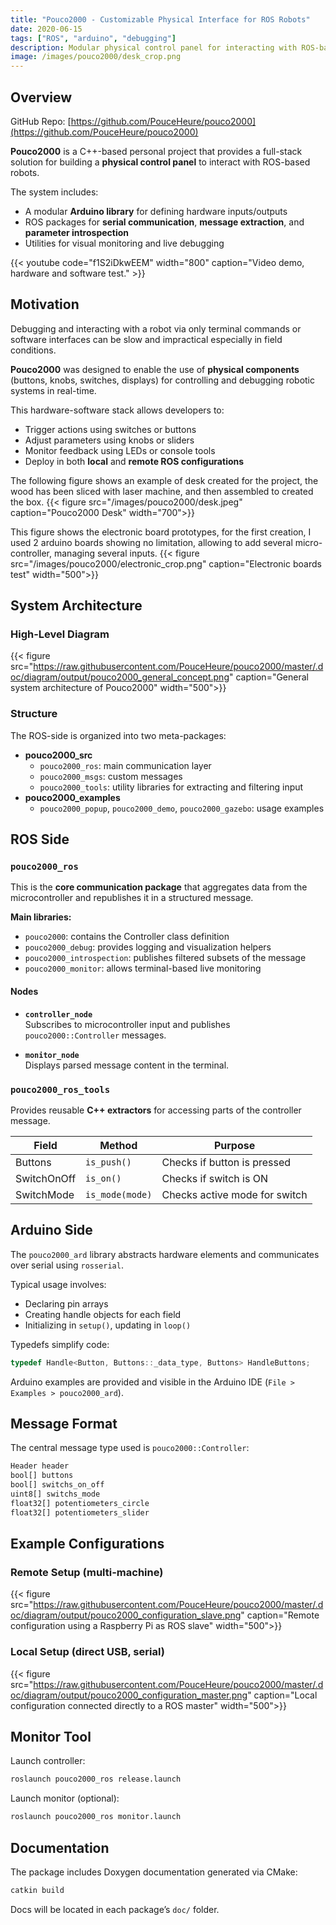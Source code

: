 ```yaml
---
title: "Pouco2000 - Customizable Physical Interface for ROS Robots"
date: 2020-06-15
tags: ["ROS", "arduino", "debugging"]
description: Modular physical control panel for interacting with ROS-based robots, with full Arduino and ROS integration.
image: /images/pouco2000/desk_crop.png
---
```



## Overview

GitHub Repo: [https://github.com/PouceHeure/pouco2000](https://github.com/PouceHeure/pouco2000)  

**Pouco2000** is a C++-based personal project that provides a full-stack solution for building a **physical control panel** to interact with ROS-based robots.

The system includes:

- A modular **Arduino library** for defining hardware inputs/outputs
- ROS packages for **serial communication**, **message extraction**, and **parameter introspection**
- Utilities for visual monitoring and live debugging

{{< youtube code="f1S2iDkwEEM" width="800" caption="Video demo, hardware and software test." >}}

## Motivation

Debugging and interacting with a robot via only terminal commands or software interfaces can be slow and impractical especially in field conditions.

**Pouco2000** was designed to enable the use of **physical components** (buttons, knobs, switches, displays) for controlling and debugging robotic systems in real-time.

This hardware-software stack allows developers to:

- Trigger actions using switches or buttons
- Adjust parameters using knobs or sliders
- Monitor feedback using LEDs or console tools
- Deploy in both **local** and **remote ROS configurations**

The following figure shows an example of desk created for the project, the wood has been sliced with laser machine, and then assembled to created the box.
{{< figure src="/images/pouco2000/desk.jpeg" caption="Pouco2000 Desk" width="700">}}

This figure shows the electronic board prototypes, for the first creation, I used 2 arduino boards showing no limitation, allowing to add several micro-controller, managing several inputs.
{{< figure src="/images/pouco2000/electronic_crop.png" caption="Electronic boards test" width="500">}}


## System Architecture

### High-Level Diagram

{{< figure src="https://raw.githubusercontent.com/PouceHeure/pouco2000/master/.doc/diagram/output/pouco2000_general_concept.png" caption="General system architecture of Pouco2000" width="500">}}

### Structure

The ROS-side is organized into two meta-packages:

- **pouco2000_src**
  - `pouco2000_ros`: main communication layer
  - `pouco2000_msgs`: custom messages
  - `pouco2000_tools`: utility libraries for extracting and filtering input
- **pouco2000_examples**
  - `pouco2000_popup`, `pouco2000_demo`, `pouco2000_gazebo`: usage examples


## ROS Side

### `pouco2000_ros`

This is the **core communication package** that aggregates data from the microcontroller and republishes it in a structured message.

**Main libraries:**

- `pouco2000`: contains the Controller class definition
- `pouco2000_debug`: provides logging and visualization helpers
- `pouco2000_introspection`: publishes filtered subsets of the message
- `pouco2000_monitor`: allows terminal-based live monitoring

#### Nodes

- **`controller_node`**  
  Subscribes to microcontroller input and publishes `pouco2000::Controller` messages.

- **`monitor_node`**  
  Displays parsed message content in the terminal.

### `pouco2000_ros_tools`

Provides reusable **C++ extractors** for accessing parts of the controller message.

| Field               |  Method          | Purpose                       |
| ------------------- |  --------------- | ----------------------------- |
| Buttons             |  `is_push()`     | Checks if button is pressed   |
| SwitchOnOff         |  `is_on()`       | Checks if switch is ON        |
| SwitchMode          |  `is_mode(mode)` | Checks active mode for switch |


## Arduino Side

The `pouco2000_ard` library abstracts hardware elements and communicates over serial using `rosserial`.

<!-- {{< figure src="https://raw.githubusercontent.com/PouceHeure/pouco2000/master/.doc/diagram/output/pouco2000_arduino_layer.png" caption="Arduino abstraction layer with ROS integration" width="500">}} -->

Typical usage involves:

- Declaring pin arrays
- Creating handle objects for each field
- Initializing in `setup()`, updating in `loop()`

Typedefs simplify code:

```cpp
typedef Handle<Button, Buttons::_data_type, Buttons> HandleButtons;
```

Arduino examples are provided and visible in the Arduino IDE (`File > Examples > pouco2000_ard`).

## Message Format

The central message type used is `pouco2000::Controller`:

```bash
Header header
bool[] buttons
bool[] switchs_on_off
uint8[] switchs_mode
float32[] potentiometers_circle
float32[] potentiometers_slider
```


## Example Configurations

### Remote Setup (multi-machine)

{{< figure src="https://raw.githubusercontent.com/PouceHeure/pouco2000/master/.doc/diagram/output/pouco2000_configuration_slave.png" caption="Remote configuration using a Raspberry Pi as ROS slave" width="500">}}

### Local Setup (direct USB, serial)

{{< figure src="https://raw.githubusercontent.com/PouceHeure/pouco2000/master/.doc/diagram/output/pouco2000_configuration_master.png" caption="Local configuration connected directly to a ROS master" width="500">}}


## Monitor Tool

Launch controller:

```bash
roslaunch pouco2000_ros release.launch
```

Launch monitor (optional):

```bash
roslaunch pouco2000_ros monitor.launch
```


## Documentation

The package includes Doxygen documentation generated via CMake:

```bash
catkin build
```

Docs will be located in each package’s `doc/` folder.

